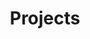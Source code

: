 ---
layout: projects
title: Projects
description: Principais projetos de software nos quais atuei
no_title: true
no_post: true
icon: fas fa-box-archive
order: 4
image: /1074cf69-d223-400f-7573-f67f6e2c4b00/public
---